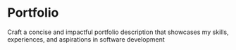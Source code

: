 # Portfolio
Craft a concise and impactful portfolio description that showcases my skills, experiences, and aspirations in software development
